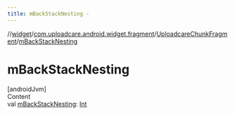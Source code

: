 ```yaml
---
title: mBackStackNesting -
---
```

//[widget](../../index.md)/[com.uploadcare.android.widget.fragment](../index.md)/[UploadcareChunkFragment](index.md)/[mBackStackNesting](m-back-stack-nesting.md)



# mBackStackNesting  
[androidJvm]  
Content  
val [mBackStackNesting](m-back-stack-nesting.md): [Int](https://kotlinlang.org/api/latest/jvm/stdlib/kotlin/-int/index.html)  



